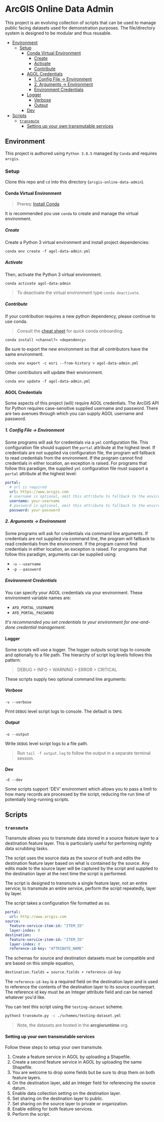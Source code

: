 # ArcGIS Online Data Admin

This project is an evolving collection of scripts that can be used to manage public facing datasets used for demonstration purposes. The file/directory system is designed to be modular and thus reusable.

<!-- MDTOC maxdepth:6 firsth1:0 numbering:0 flatten:0 bullets:1 updateOnSave:1 -->

- [Environment](#environment)   
   - [Setup](#setup)   
      - [Conda Virtual Environment](#conda-virtual-environment)   
         - [Create](#create)   
         - [Activate](#activate)   
         - [Contribute](#contribute)   
      - [AGOL Credentials](#agol-credentials)   
         - [1. Config File -> Environment](#1-config-file-environment)   
         - [2. Arguments -> Environment](#2-arguments-environment)   
         - [Environment Credentials](#environment-credentials)   
      - [Logger](#logger)   
         - [Verbose](#verbose)   
         - [Output](#output)   
      - [Dev](#dev)   
- [Scripts](#scripts)   
   - [`transmute`](#transmute)   
      - [Setting up your own transmutable services](#setting-up-your-own-transmutable-services)   

<!-- /MDTOC -->

## Environment

This project is authored using `Python 3.8.5` managed by `Conda` and requires `arcgis`.

### Setup

Clone this repo and `cd` into this directory (`arcgis-online-data-admin`).

#### Conda Virtual Environment

> Prereq: [Install Conda](https://docs.conda.io/projects/conda/en/latest/user-guide/install/)

It is recommended you use `conda` to create and manage the virtual environment.

##### Create

Create a Python 3 virtual environment and install project dependencies:

`conda env create -f agol-data-admin.yml`

##### Activate

Then, activate the Python 3 virtual environment.

`conda activate agol-data-admin`

> To deactivate the virtual environment type `conda deactivate`.

##### Contribute

If your contribution requires a new python dependency, please continue to use conda.

> Consult the [cheat sheet](https://docs.conda.io/projects/conda/en/4.6.0/_downloads/52a95608c49671267e40c689e0bc00ca/conda-cheatsheet.pdf) for quick conda onboarding.

`conda install <channel?> <dependency>`

Be sure to export the new environment so that all contributors have the same environment.

`conda env export -c esri --from-history > agol-data-admin.yml`

Other contributors will update their environment.

`conda env update -f agol-data-admin.yml`

#### AGOL Credentials

Some aspects of this project (will) require AGOL credentials. The ArcGIS API for Python requires case-sensitive supplied username and password. There are two avenues through which you can supply AGOL username and password.

##### 1. Config File -> Environment

Some programs will ask for credentials via a `yml` configuration file. This configuration file should support the `portal` attribute at the highest level. If credentials are not supplied via configuration file, the program will fallback to read credentials from the environment. If the program cannot find credentials in either location, an exception is raised. For programs that follow this paradigm, the supplied `yml` configuration file must support a `portal` attribute at the highest level:

```yml
portal:
  # url is required
  url: https://www.arcgis.com
  # username is optional, omit this attribute to fallback to the environment
  username: your-username
  # password is optional, omit this attribute to fallback to the environment
  password: your-password
```

##### 2. Arguments -> Environment

Some programs will ask for credentials via command line arguments. If credentials are not supplied via command line, the program will fallback to read credentials from the environment. If the program cannot find credentials in either location, an exception is raised. For programs that follow this paradigm, arguments can be supplied using:

- `-u --username`
- `-p --password`

##### Environment Credentials

You can specify your AGOL credentials via your environment. These environment variable names are:

- `AFD_PORTAL_USERNAME`
- `AFD_PORTAL_PASSWORD`

*It's recommended you set credentials to your environment for one-and-done credential management.*

#### Logger

Some scripts will use a logger. The logger outputs script logs to console and optionally to a file path. The hierarchy of script log levels follows this pattern:

> DEBUG > INFO > WARNING > ERROR > CRITICAL

These scripts supply two optional command line arguments:

##### Verbose

`-v --verbose`

Print `DEBUG` level script logs to console. The default is `INFO`.

##### Output

`-o --output`

Write `DEBUG` level script logs to a file path.

> Run `tail -f output.log` to follow the output in a separate terminal session.

#### Dev

`-d --dev`

Some scripts support 'DEV' environment which allows you to pass a limit to how many records are processed by the script, reducing the run time of potentially long-running scripts.

## Scripts

### `transmute`

Transmute allows you to transmute data stored in a source feature layer to a destination feature layer. This is particularly useful for performing nightly data scrubbing tasks.

The script uses the source data as the source of truth and edits the destination feature layer based on what is contained by the source. Any edits made to the source layer will be captured by the script and supplied to the destination layer at the next time the script is performed.

The script is designed to transmute a single feature layer, not an entire service; to transmute an entire service, perform the script repeatedly, layer by layer.

The script takes a configuration file formatted as so.

```yaml
portal:
  url: http://www.arcgis.com
source:
  feature-service-item-id: "ITEM_ID"
  layer-index: 0
destination:
  feature-service-item-id: "ITEM_ID"
  layer-index: 0
  reference-id-key: "ATTRIBUTE_NAME"
```

The schemas for source and destination datasets must be compatible and are based on this simple equation,

```txt
destination.fields = source.fields + reference-id-key
```

The `reference-id-key` is a required field on the destination layer and is used to reference the contents of the destination layer to its source counterpart. The reference id key must be an Integer attribute field and can be named whatever you'd like.

You can test this script using the `testing-dataset` scheme.


```sh
python3 transmute.py -c ./schemes/testing-dataset.yml
```

> Note, the datasets are hosted in the **arcgisruntime** org.

#### Setting up your own transmutable services

Follow these steps to setup your own transmute.

1. Create a feature service in AGOL by uploading a Shapefile.
1. Create a second feature service in AGOL by uploading the same Shapefile.
1. You are welcome to drop some fields but be sure to drop them on both feature layers.
1. On the destination layer, add an Integer field for referencing the source datum.
1. Enable data collection setting on the destination layer.
1. Set sharing on the destination layer to public.
1. Set sharing on the source layer to private or organization.
1. Enable editing for both feature services.
1. Perform the script.
